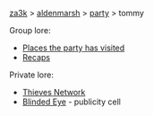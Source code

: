 [za3k](/) > [aldenmarsh](/aldenmarsh/) > [party](players1) > tommy

Group lore:

- [Places the party has visited](visited)
- [Recaps](recap)

Private lore:

- [Thieves Network](thieves_network)
- [Blinded Eye](second_cell) - publicity cell
